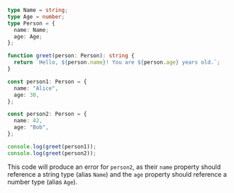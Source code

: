```ts
type Name = string;
type Age = number;
type Person = {
  name: Name;
  age: Age;
};

function greet(person: Person): string {
  return `Hello, ${person.name}! You are ${person.age} years old.`;
}

const person1: Person = {
  name: "Alice",
  age: 30,
};

const person2: Person = {
  name: 42,
  age: "Bob",
};

console.log(greet(person1));
console.log(greet(person2));
```

This code will produce an error for `person2`, as their `name` property should reference a string type (alias `Name`) and the `age` property should reference a number type (alias `Age`).